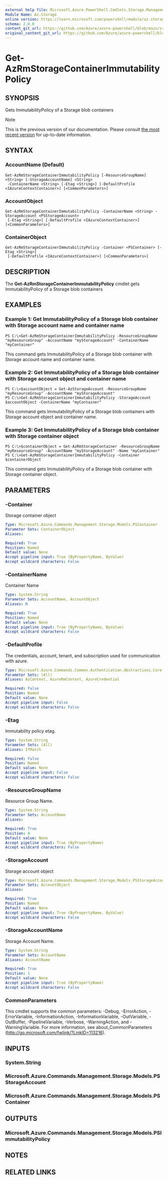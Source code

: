 ```yaml
---
external help file: Microsoft.Azure.PowerShell.Cmdlets.Storage.Management.dll-Help.xml
Module Name: Az.Storage
online version: https://learn.microsoft.com/powershell/module/az.storage/get-azrmstoragecontainerimmutabilitypolicy
schema: 2.0.0
content_git_url: https://github.com/Azure/azure-powershell/blob/main/src/Storage/Storage.Management/help/Get-AzRmStorageContainerImmutabilityPolicy.md
original_content_git_url: https://github.com/Azure/azure-powershell/blob/main/src/Storage/Storage.Management/help/Get-AzRmStorageContainerImmutabilityPolicy.md
---
```


# Get-AzRmStorageContainerImmutabilityPolicy

## SYNOPSIS
Gets ImmutabilityPolicy of a Storage blob containers

> [!NOTE]
>This is the previous version of our documentation. Please consult [the most recent version](/powershell/module/az.storage/get-azrmstoragecontainerimmutabilitypolicy) for up-to-date information.

## SYNTAX

### AccountName (Default)
```
Get-AzRmStorageContainerImmutabilityPolicy [-ResourceGroupName] <String> [-StorageAccountName] <String>
 -ContainerName <String> [-Etag <String>] [-DefaultProfile <IAzureContextContainer>] [<CommonParameters>]
```

### AccountObject
```
Get-AzRmStorageContainerImmutabilityPolicy -ContainerName <String> -StorageAccount <PSStorageAccount>
 [-Etag <String>] [-DefaultProfile <IAzureContextContainer>] [<CommonParameters>]
```

### ContainerObject
```
Get-AzRmStorageContainerImmutabilityPolicy -Container <PSContainer> [-Etag <String>]
 [-DefaultProfile <IAzureContextContainer>] [<CommonParameters>]
```

## DESCRIPTION
The **Get-AzRmStorageContainerImmutabilityPolicy** cmdlet gets ImmutabilityPolicy of a Storage blob containers

## EXAMPLES

### Example 1: Get ImmutabilityPolicy of a Storage blob container with Storage account name and container name
```
PS C:\>Get-AzRmStorageContainerImmutabilityPolicy -ResourceGroupName "myResourceGroup" -AccountName "myStorageAccount" -ContainerName "myContainer"
```

This command gets ImmutabilityPolicy of a Storage blob container with Storage account name and container name.

### Example 2: Get ImmutabilityPolicy of a Storage blob container with Storage account object and container name
```
PS C:\>$accountObject = Get-AzStorageAccount -ResourceGroupName "myResourceGroup" -AccountName "myStorageAccount"
PS C:\>Get-AzRmStorageContainerImmutabilityPolicy -StorageAccount $accountObject -ContainerName "myContainer"
```

This command gets ImmutabilityPolicy of a Storage blob containers with Storage account object and container name.

### Example 3: Get ImmutabilityPolicy of a Storage blob container with Storage container object
```
PS C:\>$containerObject = Get-AzRmStorageContainer -ResourceGroupName "myResourceGroup" -AccountName "myStorageAccount" -Name "myContainer"
PS C:\>Get-AzRmStorageContainerImmutabilityPolicy -Container $containerObject
```

This command gets ImmutabilityPolicy of a Storage blob container with Storage container object.

## PARAMETERS

### -Container
Storage container object

```yaml
Type: Microsoft.Azure.Commands.Management.Storage.Models.PSContainer
Parameter Sets: ContainerObject
Aliases:

Required: True
Position: Named
Default value: None
Accept pipeline input: True (ByPropertyName, ByValue)
Accept wildcard characters: False
```

### -ContainerName
Container Name

```yaml
Type: System.String
Parameter Sets: AccountName, AccountObject
Aliases: N

Required: True
Position: Named
Default value: None
Accept pipeline input: True (ByPropertyName, ByValue)
Accept wildcard characters: False
```

### -DefaultProfile
The credentials, account, tenant, and subscription used for communication with azure.

```yaml
Type: Microsoft.Azure.Commands.Common.Authentication.Abstractions.Core.IAzureContextContainer
Parameter Sets: (All)
Aliases: AzContext, AzureRmContext, AzureCredential

Required: False
Position: Named
Default value: None
Accept pipeline input: False
Accept wildcard characters: False
```

### -Etag
Immutability policy etag.

```yaml
Type: System.String
Parameter Sets: (All)
Aliases: IfMatch

Required: False
Position: Named
Default value: None
Accept pipeline input: False
Accept wildcard characters: False
```

### -ResourceGroupName
Resource Group Name.

```yaml
Type: System.String
Parameter Sets: AccountName
Aliases:

Required: True
Position: 0
Default value: None
Accept pipeline input: True (ByPropertyName)
Accept wildcard characters: False
```

### -StorageAccount
Storage account object

```yaml
Type: Microsoft.Azure.Commands.Management.Storage.Models.PSStorageAccount
Parameter Sets: AccountObject
Aliases:

Required: True
Position: Named
Default value: None
Accept pipeline input: True (ByPropertyName, ByValue)
Accept wildcard characters: False
```

### -StorageAccountName
Storage Account Name.

```yaml
Type: System.String
Parameter Sets: AccountName
Aliases: AccountName

Required: True
Position: 1
Default value: None
Accept pipeline input: True (ByPropertyName)
Accept wildcard characters: False
```

### CommonParameters
This cmdlet supports the common parameters: -Debug, -ErrorAction, -ErrorVariable, -InformationAction, -InformationVariable, -OutVariable, -OutBuffer, -PipelineVariable, -Verbose, -WarningAction, and -WarningVariable. For more information, see about_CommonParameters (http://go.microsoft.com/fwlink/?LinkID=113216).

## INPUTS

### System.String

### Microsoft.Azure.Commands.Management.Storage.Models.PSStorageAccount

### Microsoft.Azure.Commands.Management.Storage.Models.PSContainer

## OUTPUTS

### Microsoft.Azure.Commands.Management.Storage.Models.PSImmutabilityPolicy

## NOTES

## RELATED LINKS
